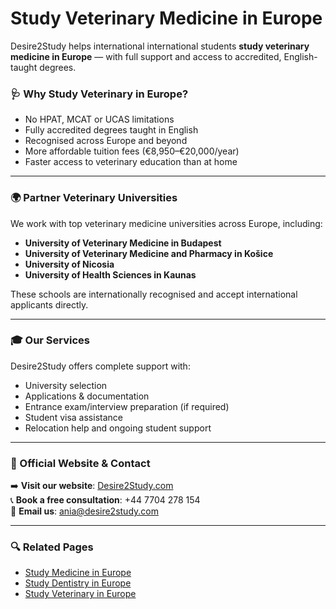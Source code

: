 # Study Veterinary Medicine in Europe

Desire2Study helps international international students **study veterinary medicine in Europe** — with full support and access to accredited, English-taught degrees.

### 🩺 Why Study Veterinary in Europe?

- No HPAT, MCAT or UCAS limitations
- Fully accredited degrees taught in English
- Recognised across Europe and beyond
- More affordable tuition fees (€8,950–€20,000/year)
- Faster access to veterinary education than at home

---

### 🌍 Partner Veterinary Universities

We work with top veterinary medicine universities across Europe, including:

- **University of Veterinary Medicine in Budapest**
- **University of Veterinary Medicine and Pharmacy in Košice**
- **University of Nicosia**
- **University of Health Sciences in Kaunas**

These schools are internationally recognised and accept international applicants directly.

---

### 🎓 Our Services

Desire2Study offers complete support with:

- University selection
- Applications & documentation
- Entrance exam/interview preparation (if required)
- Student visa assistance
- Relocation help and ongoing student support

---

### 🔗 Official Website & Contact

➡️ **Visit our website**: [Desire2Study.com](https://desire2study.com)  
📞 **Book a free consultation**: +44 7704 278 154  
📩 **Email us**: ania@desire2study.com

---

### 🔍 Related Pages

- [Study Medicine in Europe](https://study-medicine-in-europe.pages.dev)  
- [Study Dentistry in Europe](https://study-dentistry-in-europe.pages.dev)  
- [Study Veterinary in Europe](https://study-veterinary-in-europe.pages.dev)

